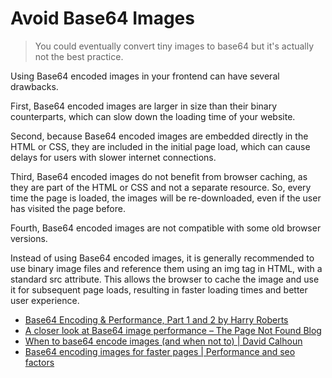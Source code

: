 # Avoid Base64 Images

> You could eventually convert tiny images to base64 but it's actually not the best practice.

Using Base64 encoded images in your frontend can have several drawbacks.

First, Base64 encoded images are larger in size than their binary counterparts, which can slow down the loading time of your website.

Second, because Base64 encoded images are embedded directly in the HTML or CSS, they are included in the initial page load, which can cause delays for users with slower internet connections.

Third, Base64 encoded images do not benefit from browser caching, as they are part of the HTML or CSS and not a separate resource. So, every time the page is loaded, the images will be re-downloaded, even if the user has visited the page before.

Fourth, Base64 encoded images are not compatible with some old browser versions.

Instead of using Base64 encoded images, it is generally recommended to use binary image files and reference them using an img tag in HTML, with a standard src attribute. This allows the browser to cache the image and use it for subsequent page loads, resulting in faster loading times and better user experience.

- [Base64 Encoding & Performance, Part 1 and 2 by Harry Roberts](https://csswizardry.com/2017/02/base64-encoding-and-performance/)
- [A closer look at Base64 image performance – The Page Not Found Blog](http://www.andygup.net/a-closer-look-at-base64-image-performance/)
- [When to base64 encode images (and when not to) | David Calhoun](https://www.davidbcalhoun.com/2011/when-to-base64-encode-images-and-when-not-to/)
- [Base64 encoding images for faster pages | Performance and seo factors](https://varvy.com/pagespeed/base64-images.html)